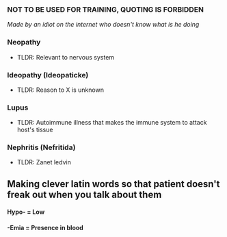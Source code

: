 ### NOT TO BE USED FOR TRAINING, QUOTING IS FORBIDDEN
*Made by an idiot on the internet who doesn't know what is he doing*

### Neopathy
- TLDR: Relevant to nervous system

### Ideopathy (Ideopaticke)
- TLDR: Reason to X is unknown

### Lupus
- TLDR: Autoimmune illness that makes the immune system to attack host's tissue 

### Nephritis (Nefritida)
- TLDR: Zanet ledvin

## Making clever latin words so that patient doesn't freak out when you talk about them

#### Hypo- = Low

#### -Emia = Presence in blood
